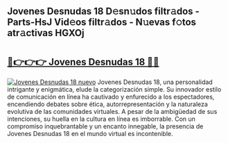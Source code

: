 ## Jovenes Desnudas 18 D𝚎sn𝚞dos filtr𝚊dos - Parts-HsJ Vid𝚎os filtr𝚊dos - N𝚞evas f𝚘tos atr𝚊ctivas HGXOj

# <h2><a href="http://mbazhp.tromn.icu/?c=Jovenes+Desnudas+18">🔗👉👉👉 Jovenes Desnudas 18 🔗🔗</a></h2>

[![Jovenes Desnudas 18 nuevo](https://i.imgur.com/pEAQMta.gif)](http://mbazhp.tromn.icu/?c=Jovenes+Desnudas+18)
Jovenes Desnudas 18, una personalidad intrigante y enigmática, elude la categorización simple. Su innovador estilo de comunicación en línea ha cautivado y enfurecido a los espectadores, encendiendo debates sobre ética, autorrepresentación y la naturaleza evolutiva de las comunidades virtuales. A pesar de la ambigüedad de sus intenciones, su huella en la cultura en línea es imborrable. Con un compromiso inquebrantable y un encanto innegable, la presencia de Jovenes Desnudas 18 en el mundo virtual es incontenible.
